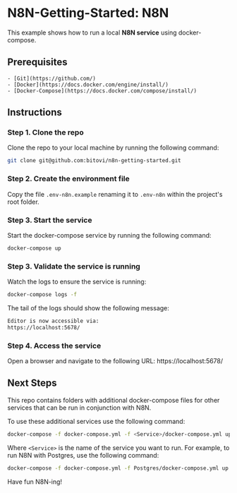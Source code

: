 # N8N-Getting-Started: N8N
This example shows how to run a local **N8N service** using docker-compose.

## Prerequisites
    - [Git](https://github.com/)
    - [Docker](https://docs.docker.com/engine/install/)
    - [Docker-Compose](https://docs.docker.com/compose/install/)

## Instructions
### Step 1. Clone the repo
Clone the repo to your local machine by running the following command:

```bash
git clone git@github.com:bitovi/n8n-getting-started.git
```

### Step 2. Create the environment file
Copy the file `.env-n8n.example` renaming it to `.env-n8n` within the project's root folder.

### Step 3. Start the service
Start the docker-compose service by running the following command:

```bash
docker-compose up
```

### Step 3. Validate the service is running
Watch the logs to ensure the service is running:

```bash
docker-compose logs -f
```

The tail of the logs should show the following message:

```bash
Editor is now accessible via:
https://localhost:5678/
```

### Step 4. Access the service
Open a browser and navigate to the following URL: https://localhost:5678/


## Next Steps
This repo contains folders with additional docker-compose files for other services that can be run in conjunction with N8N. 

To use these additional services use the following command:
```bash
docker-compose -f docker-compose.yml -f <Service>/docker-compose.yml up
```

Where `<Service>` is the name of the service you want to run. For example, to run N8N with Postgres, use the following command:

```bash
docker-compose -f docker-compose.yml -f Postgres/docker-compose.yml up
```

Have fun N8N-ing!